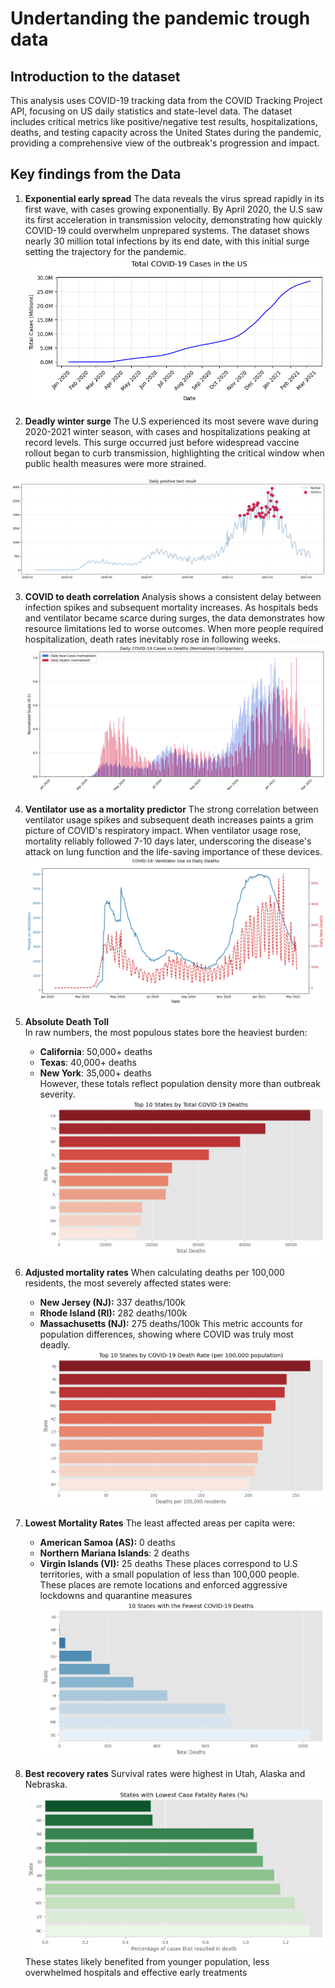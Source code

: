 # Undertanding the pandemic trough data

## Introduction to the dataset
This analysis uses COVID-19 tracking data from the COVID Tracking Project API, focusing on US daily statistics and state-level data. The dataset includes critical metrics like positive/negative test results, hospitalizations, deaths, and testing capacity across the United States during the pandemic, providing a comprehensive view of the outbreak's progression and impact.

## Key findings from the Data
1. **Exponential early spread**
The data reveals the virus spread rapidly in its first wave, with cases growing exponentially. By April 2020, the U.S saw its first acceleration in transmission velocity, demonstrating how quickly COVID-19 could overwhelm unprepared systems. The dataset shows nearly 30 million total infections by its end date, with this initial surge setting the trajectory for the pandemic.
![alt text](images/total_cases.png)


2. **Deadly winter surge**
The U.S experienced its most severe wave during 2020-2021 winter season, with cases and hospitalizations peaking at record levels. This surge occurred just before widespread vaccine rollout began to curb transmission, highlighting the critical window when public health measures were more strained.

![alt text](images/winter_surge.png)

3. **COVID to death correlation**
Analysis shows a consistent delay between infection spikes and subsequent mortality increases. As hospitals beds and ventilator became scarce during surges, the data demonstrates how resource limitations led to worse outcomes. When more people required hospitalization, death rates inevitably rose in following weeks.
![alt text](images/normalized.png)

4. **Ventilator use as a mortality predictor**
The strong correlation between ventilator usage spikes and subsequent death increases paints a grim picture of COVID's respiratory impact. When ventilator usage rose, mortality reliably followed 7-10 days later, underscoring the disease's attack on lung function and the life-saving importance of these devices.
![alt text](images/ventilator.png)

5. **Absolute Death Toll**  
In raw numbers, the most populous states bore the heaviest burden:  
   - **California**: 50,000+ deaths  
   - **Texas**: 40,000+ deaths  
   - **New York**: 35,000+ deaths  
However, these totals reflect population density more than outbreak severity.
![alt text](images/absolute.png)

6. **Adjusted mortality rates**
When calculating deaths per 100,000 residents, the most severely affected states were:
   - **New Jersey (NJ):** 337 deaths/100k
   - **Rhode Island (RI):** 282 deaths/100k
   - **Massachusetts (NJ):** 275 deaths/100k
This metric accounts for population differences, showing where COVID was truly most deadly.
![alt text](images/death_rate.png)

7. **Lowest Mortality Rates**
The least affected areas per capita were:
   - **American Samoa (AS):** 0 deaths
   - **Northern Mariana Islands**: 2 deaths
   - **Virgin Islands (VI):**  25 deaths
These places correspond to U.S territories, with a small population of less than 100,000 people. These places are remote locations and enforced aggressive lockdowns and quarantine measures
![alt text](images/lowest_death.png)


8. **Best recovery rates**
Survival rates were highest in Utah, Alaska and Nebraska.
![alt text](images/recovery_rate.png)
These states likely benefited from younger population, less overwhelmed hospitals and effective early treatments



